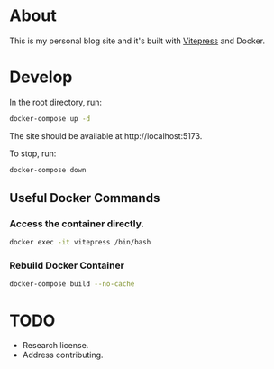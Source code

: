 # About
This is my personal blog site and it's built with [Vitepress](https://vitepress.dev/) and Docker.

# Develop
In the root directory, run:
```bash
docker-compose up -d
```

The site should be available at http://localhost:5173.

To stop, run:
```bash
docker-compose down
```

## Useful Docker Commands
### Access the container directly.
```bash
docker exec -it vitepress /bin/bash
```
### Rebuild Docker Container
```bash
docker-compose build --no-cache
```

# TODO
- Research license.
- Address contributing.